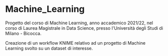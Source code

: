 # Machine_Learning

Progetto del corso di Machine Learning, anno accademico 2021/22, nel corso di Laurea Magistrale in Data Science, presso l'Università degli Studi di Milano - Bicocca. 

Creazione di un workflow KNIME relativo ad un progetto di Machine Learning svolto su un dataset di interesse. 
